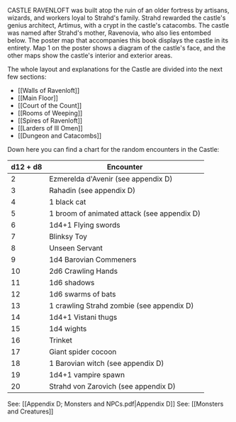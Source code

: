 CASTLE RAVENLOFT was built atop the ruin of an older fortress by artisans, wizards, and workers loyal to Strahd's family. Strahd rewarded the castle's genius architect, Artimus, with a crypt in the castle's catacombs. The castle was named after Strahd's mother, Ravenovia, who also lies entombed below. The poster map that accompanies this book displays the castle in its entirety. Map 1 on the poster shows a diagram of the castle's face, and the other maps show the castle's interior and exterior areas. 

The whole layout and explanations for the Castle are divided into the next few sections:
* [[Walls of Ravenloft]]
* [[Main Floor]]
* [[Court of the Count]]
* [[Rooms of Weeping]]
* [[Spires of Ravenloft]]
* [[Larders of Ill Omen]]
* [[Dungeon and Catacombs]]

Down here you can find a chart for the random encounters in the Castle:

| d12 + d8 | Encounter | 
| ----------- | ----------- | 
| 2 | Ezmerelda d'Avenir (see appendix D) |
| 3 | Rahadin (see appendix D) | 
| 4 | 1 black cat |
| 5 | 1 broom of animated attack (see appendix D) |
| 6 | 1d4+1 Flying swords |
| 7 | Blinksy Toy |
| 8 | Unseen Servant |
| 9 | 1d4 Barovian Commeners |
| 10 | 2d6 Crawling Hands |
| 11 | 1d6 shadows |
| 12 | 1d6 swarms of bats |
| 13 | 1 crawling Strahd zombie (see appendix D) |
| 14 | 1d4+1 Vistani thugs |
| 15 | 1d4 wights |
| 16 | Trinket |
| 17 | Giant spider cocoon |
| 18 | 1 Barovian witch (see appendix D) |
| 19 | 1d4+1 vampire spawn |
| 20 | Strahd von Zarovich (see appendix D) |

See: [[Appendix D; Monsters and NPCs.pdf|Appendix D]]
See: [[Monsters and Creatures]]


